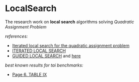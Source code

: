 # LocalSearch
The research work on **local search** algorithms solving *Quadratic Assignment Problem*

*references:*
 - [Iterated local search for the quadratic assignment problem](https://archive.alvb.in/msc/04_infoea/seminar/papers/ILS_QAP_Stutzle.pdf )<br>
 - [ITERATED LOCAL SEARCH](https://sci2s.ugr.es/sites/default/files/files/Teaching/OtherPostGraduateCourses/Metaheuristicas/ILS.pdf) <br>
 - [GUIDED LOCAL SEARCH](https://www.bracil.net/CSP/papers/VTA-GLS-Handbook2010.pdf) and [here](https://www.researchgate.net/publication/220462500_Applying_an_Extended_Guided_Local_Search_to_the_Quadratic_Assignment_Problem#fullTextFileContent)

*best known results for tai benchmarks:*
- [Page 6. TABLE IX](https://ink.library.smu.edu.sg/cgi/viewcontent.cgi?article=3668&context=sis_research)
